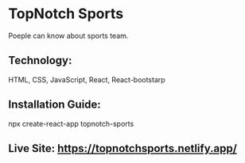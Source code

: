 # TopNotch Sports
Poeple can know about sports team.

## Technology:
HTML, CSS, JavaScript, React, React-bootstarp

## Installation Guide:
npx create-react-app topnotch-sports

## Live Site: https://topnotchsports.netlify.app/
